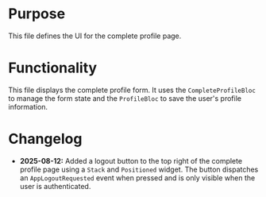 # Purpose

This file defines the UI for the complete profile page.

# Functionality

This file displays the complete profile form. It uses the `CompleteProfileBloc` to manage the form state and the `ProfileBloc` to save the user's profile information.

# Changelog
*   **2025-08-12:** Added a logout button to the top right of the complete profile page using a `Stack` and `Positioned` widget. The button dispatches an `AppLogoutRequested` event when pressed and is only visible when the user is authenticated.